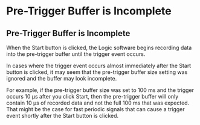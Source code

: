 # Pre-Trigger Buffer is Incomplete

## Pre-Trigger Buffer is Incomplete

When the Start button is clicked, the Logic software begins recording data into the pre-trigger buffer until the trigger event occurs.

In cases where the trigger event occurs almost immediately after the Start button is clicked, it may seem that the pre-trigger buffer size setting was ignored and the buffer may look incomplete.

For example, if the pre-trigger buffer size was set to 100 ms and the trigger occurs 10 μs after you click Start, then the pre-trigger buffer will only contain 10 μs of recorded data and not the full 100 ms that was expected. That might be the case for fast periodic signals that can cause a trigger event shortly after the Start button is clicked.

